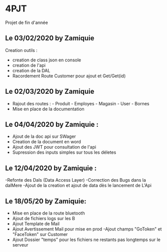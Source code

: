 # 4PJT
Projet de fin d'année

## Le 03/02/2020 by Zamiquie
Creation outils :
- creation de class json en console
- creation de l'api
- creation de la DAL
- Racordement Route Customer pour ajout et Get/Get(id)

## Le 02/03/2020 by Zamiquie
- Rajout des routes : 
          - Produit 
          - Employes
          - Magasin 
          - User
          - Bornes
- Mise en place de la documentation

## Le 04/04/2020 by Zamiquie :

- Ajout de la doc api sur SWager
- Creation de la document en word
- Ajout des JWT pour consultation de l'api
- Supression des inputs simples sur tous les déletes

## Le 12/04/2020 by Zamiquie : 
-Refonte des Dals (Data Access Layer)
-Correction des Bugs dans la dalMere
-Ajout de la creation et ajout de data dès le lancement de L'Api

## Le 18/05/20 by Zamiquie:
- Mise en place de la route bluetooth
- Ajout de fichiers logs sur les B
- Ajout Template de Mail
- Ajout Avertissement Mail pour mise en prod
-Ajout champs "GoToken" et "FaceToken" sur Customer
- Ajout Dossier "temps" pour les fichiers ne restants pas longtemps sur le serveur



